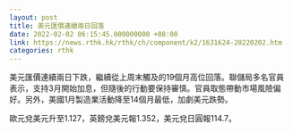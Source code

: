 ```yaml
---
layout: post
title: 美元匯價連續兩日回落
date: 2022-02-02 06:15:45.000000000 +08:00
link: https://news.rthk.hk/rthk/ch/component/k2/1631624-20220202.htm
categories: rthk
---
```


美元匯價連續兩日下跌，繼續從上周末觸及的19個月高位回落。聯儲局多名官員表示，支持3月開始加息，但隨後的行動要保持審慎。官員取態帶動市場風險偏好。另外，美國1月製造業活動降至14個月最低，加劇美元跌勢。

歐元兌美元升至1.127，英鎊兌美元報1.352，美元兌日圓報114.7。
